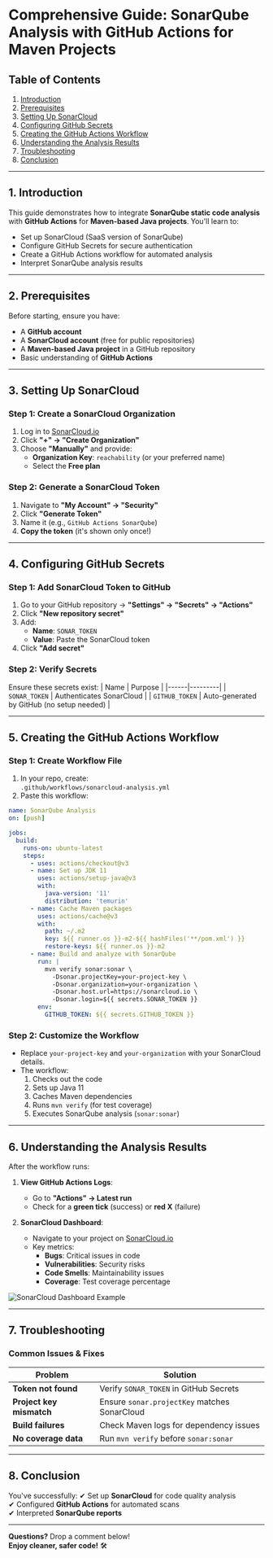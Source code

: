 # **Comprehensive Guide: SonarQube Analysis with GitHub Actions for Maven Projects**

## **Table of Contents**
1. [Introduction](#introduction)
2. [Prerequisites](#prerequisites)
3. [Setting Up SonarCloud](#setting-up-sonarcloud)
4. [Configuring GitHub Secrets](#configuring-github-secrets)
5. [Creating the GitHub Actions Workflow](#creating-the-github-actions-workflow)
6. [Understanding the Analysis Results](#understanding-the-analysis-results)
7. [Troubleshooting](#troubleshooting)
8. [Conclusion](#conclusion)

---

## **1. Introduction**
This guide demonstrates how to integrate **SonarQube static code analysis** with **GitHub Actions** for **Maven-based Java projects**. You'll learn to:
- Set up SonarCloud (SaaS version of SonarQube)
- Configure GitHub Secrets for secure authentication
- Create a GitHub Actions workflow for automated analysis
- Interpret SonarQube analysis results

---

## **2. Prerequisites**
Before starting, ensure you have:
- A **GitHub account**
- A **SonarCloud account** (free for public repositories)
- A **Maven-based Java project** in a GitHub repository
- Basic understanding of **GitHub Actions**

---

## **3. Setting Up SonarCloud**
### **Step 1: Create a SonarCloud Organization**
1. Log in to [SonarCloud.io](https://sonarcloud.io)
2. Click **"+" → "Create Organization"**
3. Choose **"Manually"** and provide:
   - **Organization Key**: `reachability` (or your preferred name)
   - Select the **Free plan**

### **Step 2: Generate a SonarCloud Token**
1. Navigate to **"My Account" → "Security"**
2. Click **"Generate Token"**
3. Name it (e.g., `GitHub Actions SonarQube`)
4. **Copy the token** (it's shown only once!)

---

## **4. Configuring GitHub Secrets**
### **Step 1: Add SonarCloud Token to GitHub**
1. Go to your GitHub repository → **"Settings" → "Secrets" → "Actions"**
2. Click **"New repository secret"**
3. Add:
   - **Name**: `SONAR_TOKEN`
   - **Value**: Paste the SonarCloud token
4. Click **"Add secret"**

### **Step 2: Verify Secrets**
Ensure these secrets exist:
| Name | Purpose |
|------|---------|
| `SONAR_TOKEN` | Authenticates SonarCloud |
| `GITHUB_TOKEN` | Auto-generated by GitHub (no setup needed) |

---

## **5. Creating the GitHub Actions Workflow**
### **Step 1: Create Workflow File**
1. In your repo, create:  
   `.github/workflows/sonarcloud-analysis.yml`
2. Paste this workflow:

```yaml
name: SonarQube Analysis
on: [push]

jobs:
  build:
    runs-on: ubuntu-latest
    steps:
      - uses: actions/checkout@v3
      - name: Set up JDK 11
        uses: actions/setup-java@v3
        with:
          java-version: '11'
          distribution: 'temurin'
      - name: Cache Maven packages
        uses: actions/cache@v3
        with:
          path: ~/.m2
          key: ${{ runner.os }}-m2-${{ hashFiles('**/pom.xml') }}
          restore-keys: ${{ runner.os }}-m2
      - name: Build and analyze with SonarQube
        run: |
          mvn verify sonar:sonar \
            -Dsonar.projectKey=your-project-key \
            -Dsonar.organization=your-organization \
            -Dsonar.host.url=https://sonarcloud.io \
            -Dsonar.login=${{ secrets.SONAR_TOKEN }}
        env:
          GITHUB_TOKEN: ${{ secrets.GITHUB_TOKEN }}
```

### **Step 2: Customize the Workflow**
- Replace `your-project-key` and `your-organization` with your SonarCloud details.
- The workflow:
  1. Checks out the code
  2. Sets up Java 11
  3. Caches Maven dependencies
  4. Runs `mvn verify` (for test coverage)
  5. Executes SonarQube analysis (`sonar:sonar`)

---

## **6. Understanding the Analysis Results**
After the workflow runs:
1. **View GitHub Actions Logs**:
   - Go to **"Actions" → Latest run**
   - Check for a **green tick** (success) or **red X** (failure)

2. **SonarCloud Dashboard**:
   - Navigate to your project on [SonarCloud.io](https://sonarcloud.io)
   - Key metrics:
     - **Bugs**: Critical issues in code
     - **Vulnerabilities**: Security risks
     - **Code Smells**: Maintainability issues
     - **Coverage**: Test coverage percentage

![SonarCloud Dashboard Example](https://via.placeholder.com/600x400?text=SonarCloud+Results)

---

## **7. Troubleshooting**
### **Common Issues & Fixes**
| Problem | Solution |
|---------|----------|
| **Token not found** | Verify `SONAR_TOKEN` in GitHub Secrets |
| **Project key mismatch** | Ensure `sonar.projectKey` matches SonarCloud |
| **Build failures** | Check Maven logs for dependency issues |
| **No coverage data** | Run `mvn verify` before `sonar:sonar` |

---

## **8. Conclusion**
You've successfully:
✔ Set up **SonarCloud** for code quality analysis  
✔ Configured **GitHub Actions** for automated scans  
✔ Interpreted **SonarQube reports**  

---

**Questions?** Drop a comment below!  
**Enjoy cleaner, safer code!** 🛠️
